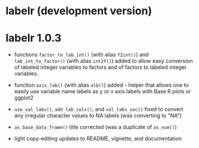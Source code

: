 # labelr (development version)

# labelr 1.0.3
* functions `factor_to_lab_int()` (with alias `f2int()`) and `lab_int_to_factor()` (with alias `int2f()`) added to allow easy conversion of labeled integer variables to factors and of factors to labeled integer variables.

* function `axis_lab()` (with alias `alb()`) added - helper that allows one to easily use variable name labels as y or x axis labels with Base R plots or ggplot2

* `use_val_labs()`, `add_lab_cols()`, and `val_labs_vec()` fixed to convert any irregular character values to NA labels (was converting to "NA")

* `as_base_data_frame()` title corrected (was a duplicate of `as_num()`)

* light copy-editing updates to README, vignette, and documentation 
